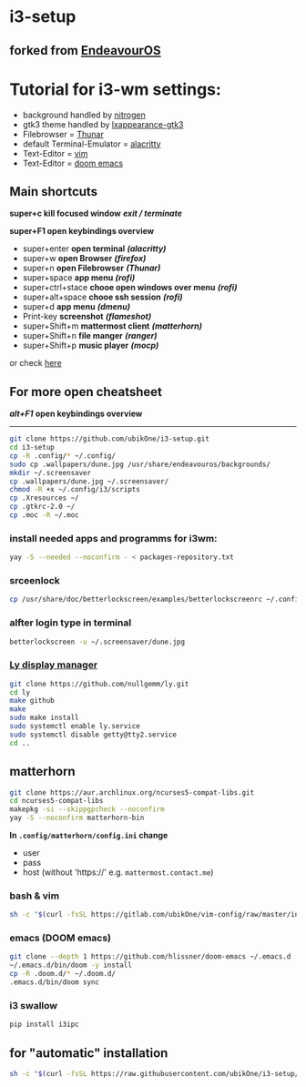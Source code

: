 # i3-setup
## forked from [EndeavourOS](https://endeavouros.com)

# Tutorial for i3-wm settings:
* background handled by [nitrogen](https://wiki.archlinux.org/index.php/nitrogen)
* gtk3 theme handled by [lxappearance-gtk3](https://wiki.lxde.org/de/LXAppearance)
* Filebrowser = [Thunar](https://docs.xfce.org/xfce/thunar/start)
* default Terminal-Emulator = [alacritty](https://github.com/alacritty/alacritty)
* Text-Editor = [vim](https://www.vim.org/)
* Text-Editor = [doom emacs](https://github.com/hlissner/doom-emacs)

## Main shortcuts
**super+c kill focused window** ***exit / terminate***

**super+F1 open keybindings overview**

* super+enter      **open terminal** ***(alacritty)***
* super+w          **open Browser** ***(firefox)***
* super+n          **open Filebrowser** ***(Thunar)***
* super+space      **app menu** ***(rofi)***
* super+ctrl+stace **chooe open windows over menu** ***(rofi)***
* super+alt+space  **chooe ssh session** ***(rofi)***
* super+d          **app menu** ***(dmenu)***
* Print-key        **screenshot** ***(flameshot)***
* super+Shift+m    **mattermost client** ***(matterhorn)***
* super+Shift+n    **file manger** ***(ranger)***
* super+Shift+p    **music player** ***(mocp)***

or check [here](https://github.com/ubikOne/i3-setup/blob/master/.config/i3/keybindings.md)

## For more open cheatsheet

***alt+F1*** **open keybindings overview**

----

```bash
git clone https://github.com/ubikOne/i3-setup.git
cd i3-setup
cp -R .config/* ~/.config/
sudo cp .wallpapers/dune.jpg /usr/share/endeavouros/backgrounds/
mkdir ~/.screensaver
cp .wallpapers/dune.jpg ~/.screensaver/
chmod -R +x ~/.config/i3/scripts
cp .Xresources ~/
cp .gtkrc-2.0 ~/
cp .moc -R ~/.moc
```
### install needed apps and programms for i3wm:

```bash
yay -S --needed --noconfirm - < packages-repository.txt

```

### srceenlock

```bash
cp /usr/share/doc/betterlockscreen/examples/betterlockscreenrc ~/.config
```

### alfter login type in terminal

```bash
betterlockscreen -u ~/.screensaver/dune.jpg
```

### [Ly display manager](https://github.com/nullgemm/ly)

```bash
git clone https://github.com/nullgemm/ly.git
cd ly
make github
make
sudo make install
sudo systemctl enable ly.service
sudo systemctl disable getty@tty2.service
cd ..
```

## matterhorn

```bash
git clone https://aur.archlinux.org/ncurses5-compat-libs.git
cd ncurses5-compat-libs
makepkg -si --skippgpcheck --noconfirm
yay -S --noconfirm matterhorn-bin
```

**In `.config/matterhorn/config.ini` change**
- user
- pass
- host (without 'https://' e.g. `mattermost.contact.me`)

### bash & vim 

```bash
sh -c "$(curl -fsSL https://gitlab.com/ubikOne/vim-config/raw/master/install)"
```

### emacs (DOOM emacs)

```bash
git clone --depth 1 https://github.com/hlissner/doom-emacs ~/.emacs.d
~/.emacs.d/bin/doom -y install
cp -R .doom.d/* ~/.doom.d/
.emacs.d/bin/doom sync
```

### i3 swallow

```bash
pip install i3ipc
```

## for "automatic" installation 

```bash
sh -c "$(curl -fsSL https://raw.githubusercontent.com/ubikOne/i3-setup/master/install)"
```
